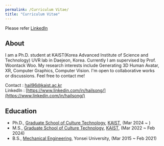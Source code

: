 ```yaml
---
permalink: /Curriculum Vitae/
title: "Curriculum Vitae"
---
```


Please refer [LinkedIn](https://www.linkedin.com/in/hailsong/)


## About
I am a Ph.D. student at KAIST(Korea Advanced Institute of Science and Technology) UVR lab in Daejeon, Korea. Currently I am supervised by Prof. Woontack Woo. My research interests include Generating 3D Human Avatar, XR, Computer Graphics, Computer Vision. I'm open to collaborative works or discussions. Feel free to contact me!

Contact : hail96@kaist.ac.kr  
LinkedIn : [https://www.linkedin.com/in/hailsong/](https://www.linkedin.com/in/hailsong/)

## Education
- Ph.D., [Graduate School of Culture Technology](https://ct.kaist.ac.kr/), [KAIST](https://www.kaist.ac.kr/), (Mar 2024 ~ )
- M.S., [Graduate School of Culture Technology](https://ct.kaist.ac.kr/), [KAIST](https://www.kaist.ac.kr/), (Mar 2022 ~ Feb 2024)
- B.S., [Mechanical Engineering](https://me.yonsei.ac.kr/me/index.do), Yonsei University, (Mar 2015 ~ Feb 2021)